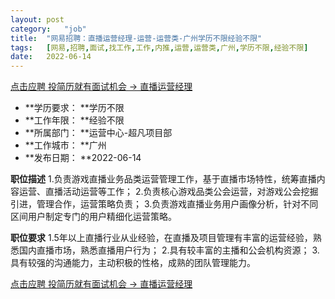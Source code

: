 ```yaml
---
layout:	post
category:	"job"
title:	"网易招聘：直播运营经理-运营-运营类-广州学历不限经验不限"
tags:	[网易,招聘,面试,找工作,工作,内推,运营,运营类,广州,学历不限,经验不限]
date:	2022-06-14
---
```


[点击应聘 投简历就有面试机会 -> 直播运营经理](http://mobile.bole.netease.com/bole/boleDetail?id=19624&employeeId=346f03c3cda5f04c&key=all)



- **学历要求： **学历不限
- **工作年限： **经验不限
- **所属部门： **运营中心-超凡项目部
- **工作城市： **广州
- **发布日期： **2022-06-14



**职位描述**
1.负责游戏直播业务品类运营管理工作，基于直播市场特性，统筹直播内容运营、直播活动运营等工作；
2.负责核心游戏品类公会运营，对游戏公会挖掘引进，管理合作，运营策略负责；
3.负责游戏直播业务用户画像分析，针对不同区间用户制定专门的用户精细化运营策略。



**职位要求**
1.5年以上直播行业从业经验，在直播及项目管理有丰富的运营经验，熟悉国内直播市场，熟悉直播用户行为；
2.具有较丰富的主播和公会机构资源；
3.具有较强的沟通能力，主动积极的性格，成熟的团队管理能力。



[点击应聘 投简历就有面试机会 -> 直播运营经理](http://mobile.bole.netease.com/bole/boleDetail?id=19624&employeeId=346f03c3cda5f04c&key=all)